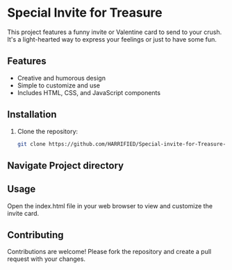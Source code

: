 # Special Invite for Treasure

This project features a funny invite or Valentine card to send to your crush. It's a light-hearted way to express your feelings or just to have some fun.

## Features

- Creative and humorous design
- Simple to customize and use
- Includes HTML, CSS, and JavaScript components

## Installation

1. Clone the repository:
   ```bash
   git clone https://github.com/HARRIFIED/Special-invite-for-Treasure-.git
## Navigate Project directory
   
## Usage
Open the index.html file in your web browser to view and customize the invite card.

## Contributing
Contributions are welcome! Please fork the repository and create a pull request with your changes.
